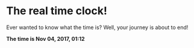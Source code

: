 # The real time clock!

Ever wanted to know what the time is? Well, your journey is about to end!

**The time is Nov 04, 2017, 01:12**